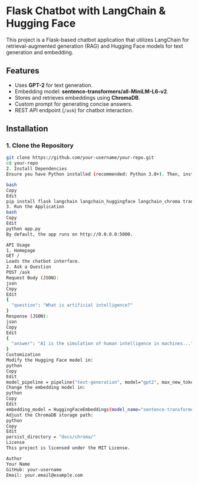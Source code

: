 # Flask Chatbot with LangChain & Hugging Face

This project is a Flask-based chatbot application that utilizes LangChain for retrieval-augmented generation (RAG) and Hugging Face models for text generation and embedding.

## Features
- Uses **GPT-2** for text generation.
- Embedding model: **sentence-transformers/all-MiniLM-L6-v2**.
- Stores and retrieves embeddings using **ChromaDB**.
- Custom prompt for generating concise answers.
- REST API endpoint (`/ask`) for chatbot interaction.

## Installation

### 1. Clone the Repository
```bash
git clone https://github.com/your-username/your-repo.git
cd your-repo
2. Install Dependencies
Ensure you have Python installed (recommended: Python 3.8+). Then, install the required libraries:

bash
Copy
Edit
pip install flask langchain langchain_huggingface langchain_chroma transformers sentence-transformers
3. Run the Application
bash
Copy
Edit
python app.py
By default, the app runs on http://0.0.0.0:5000.

API Usage
1. Homepage
GET /
Loads the chatbot interface.
2. Ask a Question
POST /ask
Request Body (JSON):
json
Copy
Edit
{
  "question": "What is artificial intelligence?"
}
Response (JSON):
json
Copy
Edit
{
  "answer": "AI is the simulation of human intelligence in machines..."
}
Customization
Modify the Hugging Face model in:
python
Copy
Edit
model_pipeline = pipeline("text-generation", model="gpt2", max_new_tokens=200)
Change the embedding model in:
python
Copy
Edit
embedding_model = HuggingFaceEmbeddings(model_name="sentence-transformers/all-MiniLM-L6-v2")
Adjust the ChromaDB storage path:
python
Copy
Edit
persist_directory = "docs/chroma/"
License
This project is licensed under the MIT License.

Author
Your Name
GitHub: your-username
Email: your.email@example.com